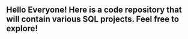 ## Hello Everyone! Here is a code repository that will contain various SQL projects. Feel free to explore!
